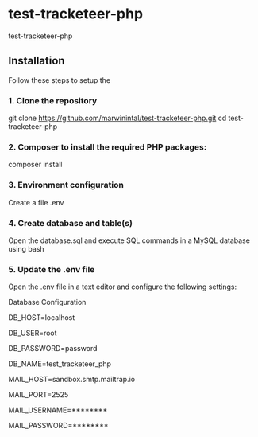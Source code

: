 # test-tracketeer-php
test-tracketeer-php

## Installation

Follow these steps to setup the 

### 1. Clone the repository
git clone https://github.com/marwinintal/test-tracketeer-php.git
cd test-tracketeer-php

### 2. Composer to install the required PHP packages:
composer install

### 3. Environment configuration
Create a file .env

### 4. Create database and table(s)
Open the database.sql and execute SQL commands in a MySQL database using bash

### 5. Update the .env file
Open the .env file in a text editor and configure the following settings:

Database Configuration

DB_HOST=localhost

DB_USER=root

DB_PASSWORD=password

DB_NAME=test_tracketeer_php

MAIL_HOST=sandbox.smtp.mailtrap.io

MAIL_PORT=2525

MAIL_USERNAME=********

MAIL_PASSWORD=********

